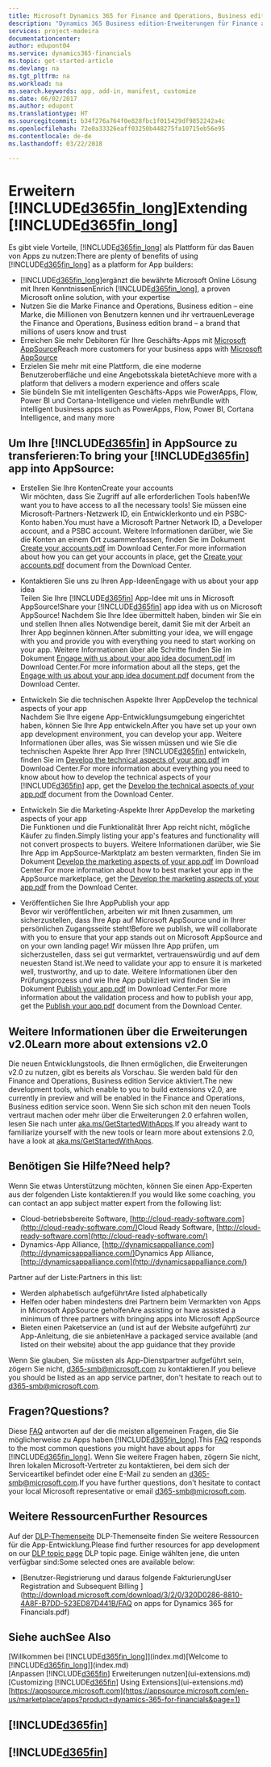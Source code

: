 ```yaml
---
title: Microsoft Dynamics 365 for Finance and Operations, Business edition | Microsoft Docs
description: "Dynamics 365 Business edition-Erweiterungen für Finance and Operations, Business edition bauen, anzeigen und fördern."
services: project-madeira
documentationcenter: 
author: edupont04
ms.service: dynamics365-financials
ms.topic: get-started-article
ms.devlang: na
ms.tgt_pltfrm: na
ms.workload: na
ms.search.keywords: app, add-in, manifest, customize
ms.date: 06/02/2017
ms.author: edupont
ms.translationtype: HT
ms.sourcegitcommit: b34f276a764f0e828fbc1f015429df9852242a4c
ms.openlocfilehash: 72e0a33326eaff03250b448275fa10715eb56e95
ms.contentlocale: de-de
ms.lasthandoff: 03/22/2018

---
```

# <a name="extending-included365finlongincludesd365finlongmdmd"></a><span data-ttu-id="651b0-103">Erweitern [!INCLUDE[d365fin_long](includes/d365fin_long_md.md)]</span><span class="sxs-lookup"><span data-stu-id="651b0-103">Extending [!INCLUDE[d365fin_long](includes/d365fin_long_md.md)]</span></span>
<span data-ttu-id="651b0-104">Es gibt viele Vorteile, [!INCLUDE[d365fin_long](includes/d365fin_long_md.md)] als Plattform für das Bauen von Apps zu nutzen:</span><span class="sxs-lookup"><span data-stu-id="651b0-104">There are plenty of benefits of using [!INCLUDE[d365fin_long](includes/d365fin_long_md.md)] as a platform for App builders:</span></span>

* <span data-ttu-id="651b0-105">[!INCLUDE[d365fin_long](includes/d365fin_long_md.md)]ergänzt die bewährte Microsoft Online Lösung mit Ihren Kenntnissen</span><span class="sxs-lookup"><span data-stu-id="651b0-105">Enrich [!INCLUDE[d365fin_long](includes/d365fin_long_md.md)], a proven Microsoft online solution, with your expertise</span></span>  
* <span data-ttu-id="651b0-106">Nutzen Sie die Marke Finance and Operations, Business edition – eine Marke, die Millionen von Benutzern kennen und ihr vertrauen</span><span class="sxs-lookup"><span data-stu-id="651b0-106">Leverage the Finance and Operations, Business edition brand – a brand that millions of users know and trust</span></span>  
* <span data-ttu-id="651b0-107">Erreichen Sie mehr Debitoren für Ihre Geschäfts-Apps mit [Microsoft AppSource](https://appsource.microsoft.com/)</span><span class="sxs-lookup"><span data-stu-id="651b0-107">Reach more customers for your business apps with [Microsoft AppSource](https://appsource.microsoft.com/)</span></span>  
* <span data-ttu-id="651b0-108">Erzielen Sie mehr mit eine Plattform, die eine moderne Benutzeroberfläche und eine Angebotsskala bietet</span><span class="sxs-lookup"><span data-stu-id="651b0-108">Achieve more with a platform that delivers a modern experience and offers scale</span></span>  
* <span data-ttu-id="651b0-109">Sie bündeln Sie mit intelligenten Geschäfts-Apps wie PowerApps, Flow, Power BI und Cortana-Intelligence und vielen mehr</span><span class="sxs-lookup"><span data-stu-id="651b0-109">Bundle with intelligent business apps such as PowerApps, Flow, Power BI, Cortana Intelligence, and many more</span></span>  

## <a name="to-bring-your-included365finincludesd365finmdmd-app-into-appsource"></a><span data-ttu-id="651b0-110">Um Ihre [!INCLUDE[d365fin](includes/d365fin_md.md)] in AppSource zu transferieren:</span><span class="sxs-lookup"><span data-stu-id="651b0-110">To bring your [!INCLUDE[d365fin](includes/d365fin_md.md)] app into AppSource:</span></span>
+ <span data-ttu-id="651b0-111">Erstellen Sie Ihre Konten</span><span class="sxs-lookup"><span data-stu-id="651b0-111">Create your accounts</span></span>  
<span data-ttu-id="651b0-112">Wir möchten, dass Sie Zugriff auf alle erforderlichen Tools haben!</span><span class="sxs-lookup"><span data-stu-id="651b0-112">We want you to have access to all the necessary tools!</span></span> <span data-ttu-id="651b0-113">Sie müssen eine Microsoft-Partners-Netzwerk ID, ein Entwicklerkonto und ein PSBC-Konto haben.</span><span class="sxs-lookup"><span data-stu-id="651b0-113">You must have a Microsoft Partner Network ID, a Developer account, and a PSBC account.</span></span>
<span data-ttu-id="651b0-114">Weitere Informationen darüber, wie Sie die Konten an einem Ort zusammenfassen, finden Sie im Dokument [Create your accounts.pdf](https://go.microsoft.com/fwlink/?linkid=841514) im Download Center.</span><span class="sxs-lookup"><span data-stu-id="651b0-114">For more information about how you can get your accounts in place, get the [Create your accounts.pdf](https://go.microsoft.com/fwlink/?linkid=841514) document from the Download Center.</span></span>

+ <span data-ttu-id="651b0-115">Kontaktieren Sie uns zu Ihren App-Ideen</span><span class="sxs-lookup"><span data-stu-id="651b0-115">Engage with us about your app idea</span></span>  
<span data-ttu-id="651b0-116">Teilen Sie Ihre [!INCLUDE[d365fin](includes/d365fin_md.md)] App-Idee mit uns in Microsoft AppSource!</span><span class="sxs-lookup"><span data-stu-id="651b0-116">Share your [!INCLUDE[d365fin](includes/d365fin_md.md)] app idea with us on Microsoft AppSource!</span></span> <span data-ttu-id="651b0-117">Nachdem Sie Ihre Idee übermittelt haben, binden wir Sie ein und stellen Ihnen alles Notwendige bereit, damit Sie mit der Arbeit an Ihrer App beginnen können.</span><span class="sxs-lookup"><span data-stu-id="651b0-117">After submitting your idea, we will engage with you and provide you with everything you need to start working on your app.</span></span>
<span data-ttu-id="651b0-118">Weitere Informationen über alle Schritte finden Sie im Dokument [Engage with us about your app idea document.pdf](https://go.microsoft.com/fwlink/?linkid=841515) im Download Center.</span><span class="sxs-lookup"><span data-stu-id="651b0-118">For more information about all the steps, get the [Engage with us about your app idea document.pdf](https://go.microsoft.com/fwlink/?linkid=841515) document from the Download Center.</span></span>

+ <span data-ttu-id="651b0-119">Entwickeln Sie die technischen Aspekte Ihrer App</span><span class="sxs-lookup"><span data-stu-id="651b0-119">Develop the technical aspects of your app</span></span>    
<span data-ttu-id="651b0-120">Nachdem Sie Ihre eigene App-Entwicklungsumgebung eingerichtet haben, können Sie Ihre App entwickeln.</span><span class="sxs-lookup"><span data-stu-id="651b0-120">After you have set up your own app development environment, you can develop your app.</span></span>
<span data-ttu-id="651b0-121">Weitere Informationen über alles, was Sie wissen müssen und wie Sie die technischen Aspekte Ihrer App Ihrer [!INCLUDE[d365fin](includes/d365fin_md.md)] entwickeln, finden Sie im [Develop the technical aspects of your app.pdf](https://go.microsoft.com/fwlink/?linkid=841516) im Download Center.</span><span class="sxs-lookup"><span data-stu-id="651b0-121">For more information about everything you need to know about how to develop the technical aspects of your [!INCLUDE[d365fin](includes/d365fin_md.md)] app, get the [Develop the technical aspects of your app.pdf](https://go.microsoft.com/fwlink/?linkid=841516) document from the Download Center.</span></span>

+ <span data-ttu-id="651b0-122">Entwickeln Sie die Marketing-Aspekte Ihrer App</span><span class="sxs-lookup"><span data-stu-id="651b0-122">Develop the marketing aspects of your app</span></span>  
<span data-ttu-id="651b0-123">Die Funktionen und die Funktionalität Ihrer App reicht nicht, mögliche Käufer zu finden.</span><span class="sxs-lookup"><span data-stu-id="651b0-123">Simply listing your app's features and functionality will not convert prospects to buyers.</span></span> <span data-ttu-id="651b0-124">Weitere Informationen darüber, wie Sie Ihre App im AppSource-Marktplatz am besten vermarkten, finden Sie im Dokument [Develop the marketing aspects of your app.pdf](https://go.microsoft.com/fwlink/?linkid=841518) im Download Center.</span><span class="sxs-lookup"><span data-stu-id="651b0-124">For more information about how to best market your app in the AppSource marketplace, get the [Develop the marketing aspects of your app.pdf](https://go.microsoft.com/fwlink/?linkid=841518) from the Download Center.</span></span>

+ <span data-ttu-id="651b0-125">Veröffentlichen Sie Ihre App</span><span class="sxs-lookup"><span data-stu-id="651b0-125">Publish your app</span></span>  
<span data-ttu-id="651b0-126">Bevor wir veröffentlichen, arbeiten wir mit Ihnen zusammen, um sicherzustellen, dass Ihre App auf Microsoft AppSource und in Ihrer persönlichen Zugangsseite steht!</span><span class="sxs-lookup"><span data-stu-id="651b0-126">Before we publish, we will collaborate with you to ensure that your app stands out on Microsoft AppSource and on your own landing page!</span></span> <span data-ttu-id="651b0-127">Wir müssen Ihre App prüfen, um sicherzustellen, dass sei gut vermarktet, vertrauenswürdig und auf dem neuesten Stand ist.</span><span class="sxs-lookup"><span data-stu-id="651b0-127">We need to validate your app to ensure it is marketed well, trustworthy, and up to date.</span></span>
<span data-ttu-id="651b0-128">Weitere Informationen über den Prüfungsprozess und wie Ihre App publiziert wird finden Sie im Dokument [Publish your app.pdf](https://go.microsoft.com/fwlink/?linkid=841517) im Download Center.</span><span class="sxs-lookup"><span data-stu-id="651b0-128">For more information about the validation process and how to publish your app, get the [Publish your app.pdf](https://go.microsoft.com/fwlink/?linkid=841517) document from the Download Center.</span></span>

## <a name="learn-more-about-extensions-v20"></a><span data-ttu-id="651b0-129">Weitere Informationen über die Erweiterungen v2.0</span><span class="sxs-lookup"><span data-stu-id="651b0-129">Learn more about extensions v2.0</span></span>
<span data-ttu-id="651b0-130">Die neuen Entwicklungstools, die Ihnen ermöglichen, die Erweiterungen v2.0 zu nutzen, gibt es bereits als Vorschau. Sie werden bald für den Finance and Operations, Business edition Service aktiviert.</span><span class="sxs-lookup"><span data-stu-id="651b0-130">The new development tools, which enable to you to build extensions v2.0, are currently in preview and will be enabled in the Finance and Operations, Business edition  service soon.</span></span> <span data-ttu-id="651b0-131">Wenn Sie sich schon mit den neuen Tools vertraut machen oder mehr über die Erweiterungen 2.0 erfahren wollen, lesen Sie nach unter [aka.ms/GetStartedWithApps](http://aka.ms/GetStartedWithApps).</span><span class="sxs-lookup"><span data-stu-id="651b0-131">If you already want to familiarize yourself with the new tools or learn more about extensions 2.0, have a look at [aka.ms/GetStartedWithApps](http://aka.ms/GetStartedWithApps).</span></span>  

## <a name="need-help"></a><span data-ttu-id="651b0-132">Benötigen Sie Hilfe?</span><span class="sxs-lookup"><span data-stu-id="651b0-132">Need help?</span></span>
<span data-ttu-id="651b0-133">Wenn Sie etwas Unterstützung möchten, können Sie einen App-Experten aus der folgenden Liste kontaktieren:</span><span class="sxs-lookup"><span data-stu-id="651b0-133">If you would like some coaching, you can contact an app subject matter expert from the following list:</span></span>

* <span data-ttu-id="651b0-134">Cloud-betriebsbereite Software, [http://cloud-ready-software.com](http://cloud-ready-software.com/)</span><span class="sxs-lookup"><span data-stu-id="651b0-134">Cloud Ready Software, [http://cloud-ready-software.com](http://cloud-ready-software.com/)</span></span>  
* <span data-ttu-id="651b0-135">Dynamics-App Alliance, [http://dynamicsappalliance.com](http://dynamicsappalliance.com/)</span><span class="sxs-lookup"><span data-stu-id="651b0-135">Dynamics App Alliance, [http://dynamicsappalliance.com](http://dynamicsappalliance.com/)</span></span>

<span data-ttu-id="651b0-136">Partner auf der Liste:</span><span class="sxs-lookup"><span data-stu-id="651b0-136">Partners in this list:</span></span>

* <span data-ttu-id="651b0-137">Werden alphabetisch aufgeführt</span><span class="sxs-lookup"><span data-stu-id="651b0-137">Are listed alphabetically</span></span>  
* <span data-ttu-id="651b0-138">Helfen oder haben mindestens drei Partnern beim Vermarkten von Apps in Microsoft AppSource geholfen</span><span class="sxs-lookup"><span data-stu-id="651b0-138">Are assisting or have assisted a minimum of three partners with bringing apps into Microsoft AppSource</span></span>  
* <span data-ttu-id="651b0-139">Bieten einen Paketservice an (und ist auf der Website aufgeführt) zur App-Anleitung, die sie anbieten</span><span class="sxs-lookup"><span data-stu-id="651b0-139">Have a packaged service available (and listed on their website) about the app guidance that they provide</span></span>  

<span data-ttu-id="651b0-140">Wenn Sie glauben, Sie müssten als App-Dienstpartner aufgeführt sein, zögern Sie nicht, [d365-smb@microsoft.com](mailto:d365-smb@microsoft.com) zu kontaktieren.</span><span class="sxs-lookup"><span data-stu-id="651b0-140">If you believe you should be listed as an app service partner, don't hesitate to reach out to [d365-smb@microsoft.com](mailto:d365-smb@microsoft.com).</span></span>

## <a name="questions"></a><span data-ttu-id="651b0-141">Fragen?</span><span class="sxs-lookup"><span data-stu-id="651b0-141">Questions?</span></span>
<span data-ttu-id="651b0-142">Diese [FAQ](https://go.microsoft.com/fwlink/?linkid=841520) antworten auf der die meisten allgemeinen Fragen, die Sie möglicherweise zu Apps haben [!INCLUDE[d365fin_long](includes/d365fin_long_md.md)].</span><span class="sxs-lookup"><span data-stu-id="651b0-142">This [FAQ](https://go.microsoft.com/fwlink/?linkid=841520) responds to the most common questions you might have about apps for [!INCLUDE[d365fin_long](includes/d365fin_long_md.md)].</span></span> <span data-ttu-id="651b0-143">Wenn Sie weitere Fragen haben, zögern Sie nicht, Ihren lokalen Microsoft-Vertreter zu kontaktieren, bei dem sich der Serviceartikel befindet oder eine E-Mail zu senden an [d365-smb@microsoft.com](mailto:d365-smb@microsoft.com).</span><span class="sxs-lookup"><span data-stu-id="651b0-143">If you have further questions, don't hesitate to contact your local Microsoft representative or email [d365-smb@microsoft.com](mailto:d365-smb@microsoft.com).</span></span>

## <a name="further-resources"></a><span data-ttu-id="651b0-144">Weitere Ressourcen</span><span class="sxs-lookup"><span data-stu-id="651b0-144">Further Resources</span></span>
<span data-ttu-id="651b0-145">Auf der [DLP-Themenseite](https://mbspartner.microsoft.com/BFI/Topic/76) DLP-Themenseite finden Sie weitere Ressourcen für die App-Entwicklung.</span><span class="sxs-lookup"><span data-stu-id="651b0-145">Please find further resources for app development on our [DLP topic page](https://mbspartner.microsoft.com/BFI/Topic/76) DLP topic page.</span></span> <span data-ttu-id="651b0-146">Einige wählten jene, die unten verfügbar sind:</span><span class="sxs-lookup"><span data-stu-id="651b0-146">Some selected ones are available below:</span></span>
-   [<span data-ttu-id="651b0-147">Benutzer-Registrierung und daraus folgende Fakturierung</span><span class="sxs-lookup"><span data-stu-id="651b0-147">User Registration and Subsequent Billing </span></span>](http://download.microsoft.com/download/3/2/0/320D0286-8810-4A8F-B7DD-523ED87D441B/FAQ on apps for Dynamics 365 for Financials.pdf)



## <a name="see-also"></a><span data-ttu-id="651b0-148">Siehe auch</span><span class="sxs-lookup"><span data-stu-id="651b0-148">See Also</span></span>
<span data-ttu-id="651b0-149">[Willkommen bei [!INCLUDE[d365fin_long](includes/d365fin_long_md.md)]](index.md)</span><span class="sxs-lookup"><span data-stu-id="651b0-149">[Welcome to [!INCLUDE[d365fin_long](includes/d365fin_long_md.md)]](index.md)</span></span>  
<span data-ttu-id="651b0-150">[Anpassen [!INCLUDE[d365fin](includes/d365fin_md.md)] Erweiterungen nutzen](ui-extensions.md)</span><span class="sxs-lookup"><span data-stu-id="651b0-150">[Customizing [!INCLUDE[d365fin](includes/d365fin_md.md)] Using Extensions](ui-extensions.md)</span></span>  
[https://appsource.microsoft.com](https://appsource.microsoft.com/en-us/marketplace/apps?product=dynamics-365-for-financials&page=1)  

## [!INCLUDE[d365fin](includes/free_trial_md.md)]  
## [!INCLUDE[d365fin](includes/training_link_md.md)]

